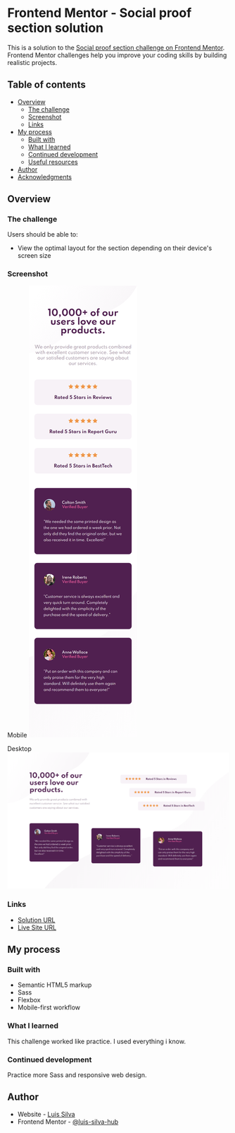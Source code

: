 # Frontend Mentor - Social proof section solution

This is a solution to the [Social proof section challenge on Frontend Mentor](https://www.frontendmentor.io/challenges/social-proof-section-6e0qTv_bA). Frontend Mentor challenges help you improve your coding skills by building realistic projects.

## Table of contents

- [Overview](#overview)
  - [The challenge](#the-challenge)
  - [Screenshot](#screenshot)
  - [Links](#links)
- [My process](#my-process)
  - [Built with](#built-with)
  - [What I learned](#what-i-learned)
  - [Continued development](#continued-development)
  - [Useful resources](#useful-resources)
- [Author](#author)
- [Acknowledgments](#acknowledgments)

## Overview

### The challenge

Users should be able to:

- View the optimal layout for the section depending on their device's screen size

### Screenshot

Mobile
![](/screenshot/mobile.png)

Desktop
![](/screenshot/desktop.png)

### Links

- [Solution URL](https://github.com/LuisStiveSilva/frontendmentor-challenge-4)
- [Live Site URL](https://luisstivesilva.github.io/frontendmentor-challenge-4/)

## My process

### Built with

- Semantic HTML5 markup
- Sass
- Flexbox
- Mobile-first workflow

### What I learned

This challenge worked like practice. I used everything i know.

### Continued development

Practice more Sass and responsive web design.

## Author

- Website - [Luis Silva](https://github.com/LuisStiveSilva)
- Frontend Mentor - [@luis-silva-hub](https://www.frontendmentor.io/profile/luis-silva-hub)
